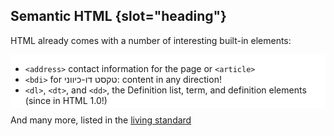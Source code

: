 ## Semantic HTML {slot="heading"}

HTML already comes with a number of interesting built-in elements:

<div style="position: relative;">

- `<time>` to mark a point in time
- `<mark>` to highlight a portion of text
- `<code>` to represent source code
- `<article>` for an independent, distributable content, e.g: blog post, 
  comment, interactive widget, etc

<div style="position:absolute;inset:0;background:white;" reveal>

- `<address>` contact information for the page or `<article>`
- `<bdi>` for <bdi>טקסט דו-כיווני</bdi>: content in any direction!
- `<dl>`, `<dt>`, and `<dd>`, the Definition list, term, and definition elements 
  (since in HTML 1.0!)

And many more, listed in the [living standard][elements]

[elements]: https://html.spec.whatwg.org/multipage/#toc-semantics

</div>
</div>
